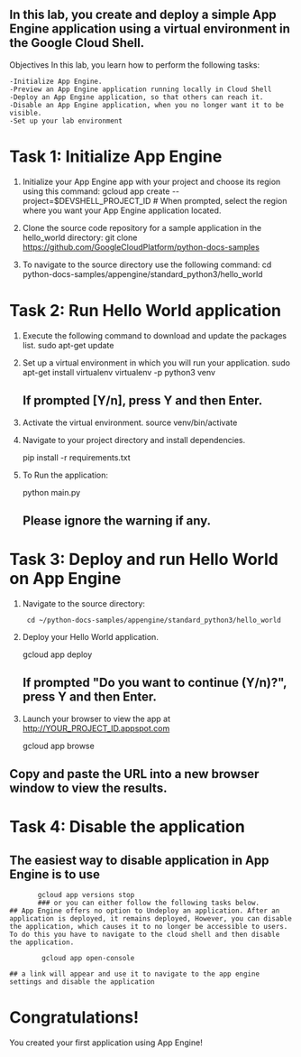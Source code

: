 ## In this lab, you create and deploy a simple App Engine application using a virtual environment in the Google Cloud Shell.

Objectives
 In this lab, you learn how to perform the following tasks:

    -Initialize App Engine.
    -Preview an App Engine application running locally in Cloud Shell
    -Deploy an App Engine application, so that others can reach it.
    -Disable an App Engine application, when you no longer want it to be visible.
    -Set up your lab environment


# Task 1: Initialize App Engine
1. Initialize your App Engine app with your project and choose its region using this command:
      gcloud app create --project=$DEVSHELL_PROJECT_ID
        # When prompted, select the region where you want your App Engine application located.

2. Clone the source code repository for a sample application in the hello_world directory:
         git clone https://github.com/GoogleCloudPlatform/python-docs-samples
3. To navigate to the source directory use the following command:
        cd python-docs-samples/appengine/standard_python3/hello_world

# Task 2: Run Hello World application 

1. Execute the following command to download and update the packages list.
        sudo apt-get update
2. Set up a virtual environment in which you will run your application.
         sudo apt-get install virtualenv
        virtualenv -p python3 venv
   ## If prompted [Y/n], press Y and then Enter.
3. Activate the virtual environment.
      source venv/bin/activate

4. Navigate to your project directory and install dependencies.

    pip install  -r requirements.txt

5. To Run the application:

    python main.py

    ## Please ignore the warning if any.

# Task 3: Deploy and run Hello World on App Engine

1. Navigate to the source directory:

        cd ~/python-docs-samples/appengine/standard_python3/hello_world

2. Deploy your Hello World application.

    gcloud app deploy

   ## If prompted "Do you want to continue (Y/n)?", press Y and then Enter.

3.  Launch your browser to view the app at http://YOUR_PROJECT_ID.appspot.com

    gcloud app browse

   ## Copy and paste the URL into a new browser window to view the results.


# Task 4: Disable the application

  ## The easiest way to disable application in App Engine is to use
           gcloud app versions stop
           ### or you can either follow the following tasks below.
    ## App Engine offers no option to Undeploy an application. After an application is deployed, it remains deployed, However, you can disable the application, which causes it to no longer be accessible to users. To do this you have to navigate to the cloud shell and then disable the application.
 
            gcloud app open-console

    ## a link will appear and use it to navigate to the app engine settings and disable the application

# Congratulations!
 You created your first application using App Engine!
